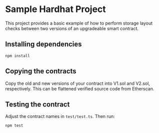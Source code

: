 # Sample Hardhat Project

This project provides a basic example of how to perform storage layout checks between two versions of an upgradeable smart contract.

## Installing dependencies

```
npm install
```

## Copying the contracts

Copy the old and new versions of your contract into V1.sol and V2.sol, respectively. This can be flattened verified source code from Etherscan.

## Testing the contract

Adjust the contract names in `test/test.ts`. Then run:

```
npm test
```
